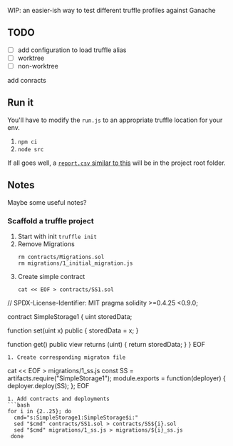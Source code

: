 WIP: an easier-ish way to test different truffle profiles against Ganache

## TODO

- [ ] add configuration to load truffle alias 
- [ ] worktree
- [ ] non-worktree

add conracts

## Run it

You'll have to modify the `run.js` to an appropriate truffle location for your env.

1. `npm ci`
1. `node src`

If all goes well, a [`report.csv` similar to this](./sample-report.csv) will be in the project root folder.

## Notes

Maybe some useful notes?

### Scaffold a truffle project

1. Start with init
   `truffle init`
1. Remove Migrations
   ```
   rm contracts/Migrations.sol
   rm migrations/1_initial_migration.js
   ```
1. Create simple contract
   ```
   cat << EOF > contracts/SS1.sol
// SPDX-License-Identifier: MIT
pragma solidity >=0.4.25 <0.9.0;

contract SimpleStorage1 {
  uint storedData;

  function set(uint x) public {
    storedData = x;
  }

  function get() public view returns (uint) {
    return storedData;
  }
}
EOF
   ```
1. Create corresponding migraton file
   ```
cat << EOF > migrations/1_ss.js
const SS = artifacts.require("SimpleStorage1");
module.exports = function(deployer) { deployer.deploy(SS); };
EOF
   ```
1. Add contracts and deployments
   ```bash
   for i in {2..25}; do
     cmd="s:SimpleStorage1:SimpleStorage$i:" 
     sed "$cmd" contracts/SS1.sol > contracts/SS${i}.sol
     sed "$cmd" migrations/1_ss.js > migrations/${i}_ss.js
    done
   ```
